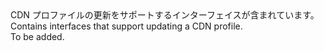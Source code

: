 <Namespace Name="Microsoft.Azure.Management.Cdn.Fluent.CdnProfile.Update">
  <Docs>
    <summary><span data-ttu-id="ca933-101">CDN プロファイルの更新をサポートするインターフェイスが含まれています。</span><span class="sxs-lookup"><span data-stu-id="ca933-101">Contains interfaces that support updating a CDN profile.</span></span></summary> 
    <remarks>To be added.</remarks>
  </Docs>
</Namespace>
